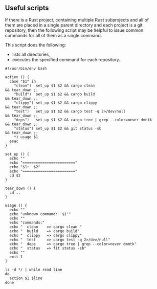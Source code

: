 ## Useful scripts

If there is a Rust project, containing multiple Rust subprojects and all of them are placed in a single parent directory
and each project is a git repository, then the following script may be helpful to issue common commands for all of them
as a single command.

This script does the following:
- lists all directories,
- executes the specified command for each repository.


```shell
#!/usr/bin/env bash

action () {
  case "$1" in
    "clean")  set_up $1 $2 && cargo clean                             && tear_down ;;
    "build")  set_up $1 $2 && cargo build                             && tear_down ;;
    "clippy") set_up $1 $2 && cargo clippy                            && tear_down ;;
    "test")   set_up $1 $2 && cargo test -q 2>/dev/null               && tear_down ;;
    "deps")   set_up $1 $2 && cargo tree | grep --color=never dmntk   && tear_down ;;
    "status") set_up $1 $2 && git status -sb                          && tear_down ;;
    *) usage $1
  esac
}

set_up () {
  echo ""
  echo "========================"
  echo "$1:  $2"
  echo "========================"
  cd $2
}

tear_down () {
  cd ..
}

usage () {
  echo ""
  echo "unknown command: '$1'"
  echo ""
  echo "commands:"
  echo "  clean    => cargo clean "
  echo "  build    => cargo build"
  echo "  clippy   => cargo clippy"
  echo "  test     => cargo test -q 2>/dev/null"
  echo "  deps     => cargo tree | grep --color=never dmntk"
  echo "  status   => fit status -sb"
  echo ""
  exit 1
}

ls -d */ | while read line
do
  action $1 $line
done

```
